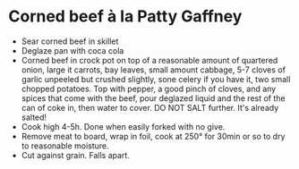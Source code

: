 # Corned beef à la Patty Gaffney
* Sear corned beef in skillet 
* Deglaze pan with coca cola
* Corned beef in crock pot on top of a reasonable amount of quartered onion, large it carrots, bay leaves, small amount cabbage, 5-7 cloves of garlic unpeeled but crushed slightly, sone celery if you have it, two small chopped potatoes. Top with pepper, a good pinch of cloves, and any spices that come with the beef, pour deglazed liquid and the rest of the can of coke in, then water to cover. DO NOT SALT further. It's already salted!
* Cook high 4-5h. Done when easily forked with no give. 
* Remove meat to board, wrap in foil, cook at 250° for 30min or so to dry to reasonable moisture. 
* Cut against grain. Falls apart. 
